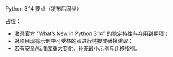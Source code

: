Python 3.14 要点（发布后同步）

占位：
- 收录官方 “What’s New in Python 3.14” 的稳定特性与弃用到期项；
- 对项目现有示例中可受益的点进行链接或替换建议；
- 若有安全/标准库重大变化，补充最小示例与迁移指引。


